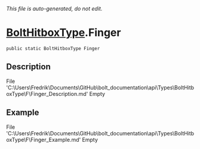 *This file is auto-generated, do not edit.*

# [BoltHitboxType](Types/BoltHitboxType.md).Finger
`public static BoltHitboxType Finger`
## Description
File 'C:\Users\Fredrik\Documents\GitHub\bolt_documentation\api\Types\BoltHitboxType\F\Finger_Description.md' Empty
## Example
File 'C:\Users\Fredrik\Documents\GitHub\bolt_documentation\api\Types\BoltHitboxType\F\Finger_Example.md' Empty
